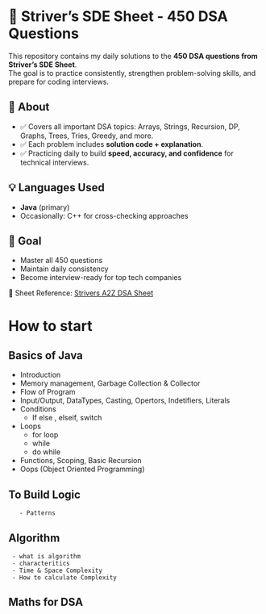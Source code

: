 # 🚀 Striver’s SDE Sheet - 450 DSA Questions

This repository contains my daily solutions to the **450 DSA questions from Striver’s SDE Sheet**.  
The goal is to practice consistently, strengthen problem-solving skills, and prepare for coding interviews.  

## 📌 About
- ✅ Covers all important DSA topics: Arrays, Strings, Recursion, DP, Graphs, Trees, Tries, Greedy, and more.  
- ✅ Each problem includes **solution code + explanation**.  
- ✅ Practicing daily to build **speed, accuracy, and confidence** for technical interviews.  

## 💡 Languages Used
- **Java** (primary)  
- Occasionally: C++  for cross-checking approaches  

## 🎯 Goal
- Master all 450 questions  
- Maintain daily consistency  
- Become interview-ready for top tech companies  



📖 Sheet Reference: [Strivers A2Z DSA Sheet](https://takeuforward.org/strivers-a2z-dsa-course/strivers-a2z-dsa-course-sheet-2/)


# How to start
  
  ## Basics of Java
  - Introduction
  - Memory management, Garbage Collection & Collector
  - Flow of Program
  - Input/Output, DataTypes, Casting, Opertors, Indetifiers, Literals 
  - Conditions
      - If else , elseif, switch
  - Loops
      - for loop
      - while
      - do while
  - Functions, Scoping,  Basic Recursion  
  - Oops (Object Oriented Programming)
   
   ## To Build Logic
       - Patterns

   ## Algorithm 
     - what is algorithm
     - characteritics 
     - Time & Space Complexity
     - How to calculate Complexity 
   
   ## Maths for DSA